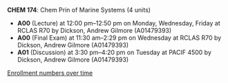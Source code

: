 **CHEM 174**: Chem Prin of Marine Systems (4 units)

- **A00** (Lecture) at 12:00 pm–12:50 pm on Monday, Wednesday, Friday at RCLAS R70 by Dickson, Andrew Gilmore (A01479393)
- **A00** (Final Exam) at 11:30 am–2:29 pm on Wednesday at RCLAS R70 by Dickson, Andrew Gilmore (A01479393)
- **A01** (Discussion) at 3:30 pm–4:20 pm on Tuesday at PACIF 4500 by Dickson, Andrew Gilmore (A01479393)

[Enrollment numbers over time](./CHEM174.tsv)
